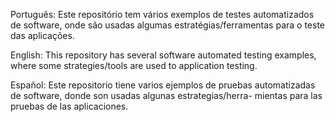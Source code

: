 Português: Este repositório tem vários exemplos de testes automatizados de software, onde são usadas algumas estratégias/ferramentas para o teste das aplicações.

English: This repository has several software automated testing examples, where some strategies/tools are used to application testing.

Español: Este repositorio tiene varios ejemplos de pruebas automatizadas de software, donde son usadas algunas estrategias/herra-
mientas para las pruebas de las aplicaciones.
